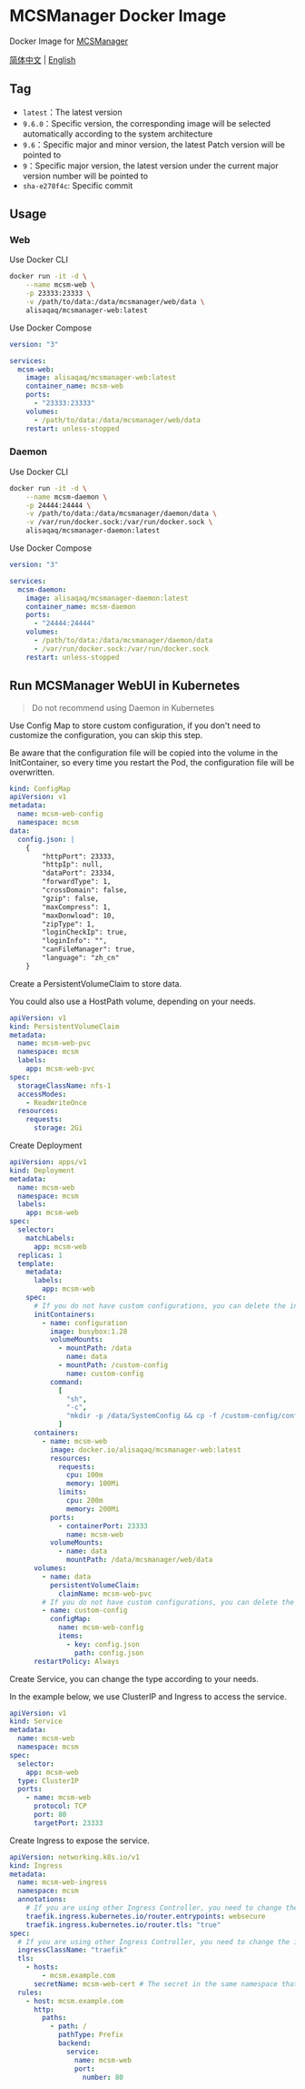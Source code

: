 # MCSManager Docker Image

Docker Image for [MCSManager](https://github.com/MCSManager/MCSManager/)

[简体中文](README-cn.md) | [English](README.md)

## Tag

- `latest`：The latest version
- `9.6.0`：Specific version, the corresponding image will be selected automatically according to the system architecture
- `9.6`：Specific major and minor version, the latest Patch version will be pointed to
- `9`：Specific major version, the latest version under the current major version number will be pointed to
- `sha-e278f4c`: Specific commit

## Usage

### Web

Use Docker CLI

```bash
docker run -it -d \
    --name mcsm-web \
    -p 23333:23333 \
    -v /path/to/data:/data/mcsmanager/web/data \
    alisaqaq/mcsmanager-web:latest
```

Use Docker Compose

```yaml
version: "3"

services:
  mcsm-web:
    image: alisaqaq/mcsmanager-web:latest
    container_name: mcsm-web
    ports:
      - "23333:23333"
    volumes:
      - /path/to/data:/data/mcsmanager/web/data
    restart: unless-stopped
```

### Daemon

Use Docker CLI

```bash
docker run -it -d \
    --name mcsm-daemon \
    -p 24444:24444 \
    -v /path/to/data:/data/mcsmanager/daemon/data \
    -v /var/run/docker.sock:/var/run/docker.sock \
    alisaqaq/mcsmanager-daemon:latest
```

Use Docker Compose

```yaml
version: "3"

services:
  mcsm-daemon:
    image: alisaqaq/mcsmanager-daemon:latest
    container_name: mcsm-daemon
    ports:
      - "24444:24444"
    volumes:
      - /path/to/data:/data/mcsmanager/daemon/data
      - /var/run/docker.sock:/var/run/docker.sock
    restart: unless-stopped
```

## Run MCSManager WebUI in Kubernetes

> Do not recommend using Daemon in Kubernetes

Use Config Map to store custom configuration, if you don't need to customize the configuration, you can skip this step.

Be aware that the configuration file will be copied into the volume in the InitContainer, so every time you restart the Pod, the configuration file will be overwritten.

```yaml
kind: ConfigMap
apiVersion: v1
metadata:
  name: mcsm-web-config
  namespace: mcsm
data:
  config.json: |
    {
        "httpPort": 23333,
        "httpIp": null,
        "dataPort": 23334,
        "forwardType": 1,
        "crossDomain": false,
        "gzip": false,
        "maxCompress": 1,
        "maxDonwload": 10,
        "zipType": 1,
        "loginCheckIp": true,
        "loginInfo": "",
        "canFileManager": true,
        "language": "zh_cn"
    }
```

Create a PersistentVolumeClaim to store data.

You could also use a HostPath volume, depending on your needs.

```yaml
apiVersion: v1
kind: PersistentVolumeClaim
metadata:
  name: mcsm-web-pvc
  namespace: mcsm
  labels:
    app: mcsm-web-pvc
spec:
  storageClassName: nfs-1
  accessModes:
    - ReadWriteOnce
  resources:
    requests:
      storage: 2Gi
```

Create Deployment

```yaml
apiVersion: apps/v1
kind: Deployment
metadata:
  name: mcsm-web
  namespace: mcsm
  labels:
    app: mcsm-web
spec:
  selector:
    matchLabels:
      app: mcsm-web
  replicas: 1
  template:
    metadata:
      labels:
        app: mcsm-web
    spec:
      # If you do not have custom configurations, you can delete the intiContainers
      initContainers:
        - name: configuration
          image: busybox:1.28
          volumeMounts:
            - mountPath: /data
              name: data
            - mountPath: /custom-config
              name: custom-config
          command:
            [
              "sh",
              "-c",
              "mkdir -p /data/SystemConfig && cp -f /custom-config/config.json /data/SystemConfig/config.json",
            ]
      containers:
        - name: mcsm-web
          image: docker.io/alisaqaq/mcsmanager-web:latest
          resources:
            requests:
              cpu: 100m
              memory: 100Mi
            limits:
              cpu: 200m
              memory: 200Mi
          ports:
            - containerPort: 23333
              name: mcsm-web
          volumeMounts:
            - name: data
              mountPath: /data/mcsmanager/web/data
      volumes:
        - name: data
          persistentVolumeClaim:
            claimName: mcsm-web-pvc
        # If you do not have custom configurations, you can delete the volume
        - name: custom-config
          configMap:
            name: mcsm-web-config
            items:
              - key: config.json
                path: config.json
      restartPolicy: Always
```

Create Service, you can change the type according to your needs.

In the example below, we use ClusterIP and Ingress to access the service.

```yaml
apiVersion: v1
kind: Service
metadata:
  name: mcsm-web
  namespace: mcsm
spec:
  selector:
    app: mcsm-web
  type: ClusterIP
  ports:
    - name: mcsm-web
      protocol: TCP
      port: 80
      targetPort: 23333
```

Create Ingress to expose the service.

```yaml
apiVersion: networking.k8s.io/v1
kind: Ingress
metadata:
  name: mcsm-web-ingress
  namespace: mcsm
  annotations:
    # If you are using other Ingress Controller, you need to change the annotations
    traefik.ingress.kubernetes.io/router.entrypoints: websecure
    traefik.ingress.kubernetes.io/router.tls: "true"
spec:
  # If you are using other Ingress Controller, you need to change the ingressClassName
  ingressClassName: "traefik"
  tls:
    - hosts:
        - mcsm.example.com
      secretName: mcsm-web-cert # The secret in the same namespace that contains the TLS certificate
  rules:
    - host: mcsm.example.com
      http:
        paths:
          - path: /
            pathType: Prefix
            backend:
              service:
                name: mcsm-web
                port:
                  number: 80
```
